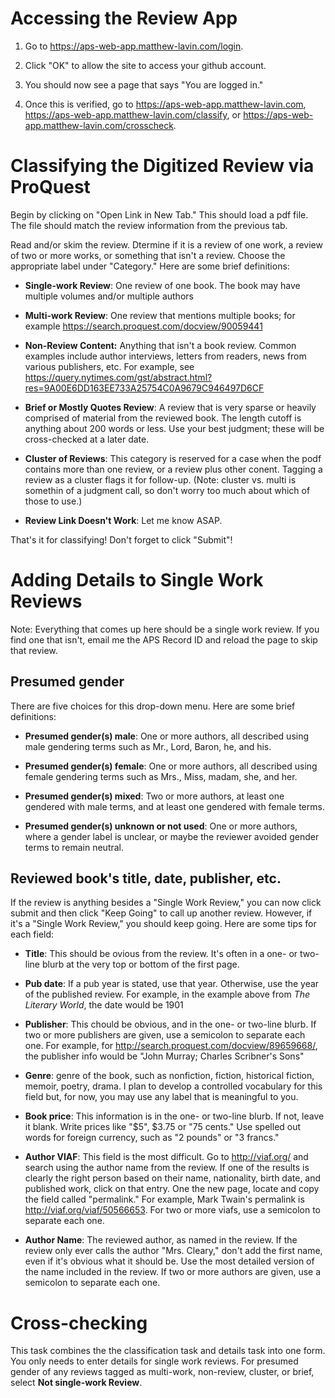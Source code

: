 # Accessing the Review App

1. Go to https://aps-web-app.matthew-lavin.com/login. 

2. Click "OK" to allow the site to access your github account. 

3. You should now see a page that says "You are logged in."

4. Once this is verified, go to https://aps-web-app.matthew-lavin.com,  https://aps-web-app.matthew-lavin.com/classify, or https://aps-web-app.matthew-lavin.com/crosscheck. 

# Classifying the Digitized Review via ProQuest 

Begin by clicking on "Open Link in New Tab." This should load a pdf file. The file should match the review information from the previous tab.

Read and/or skim the review. Dtermine if it is a review of one work, a review of two or more works, or something that isn't a review. Choose the appropriate label under "Category." Here are some brief definitions:

- **Single-work Review**: One review of one book. The book may have multiple volumes and/or multiple authors 

- **Multi-work Review**: One review that mentions multiple books; for example https://search.proquest.com/docview/90059441

- **Non-Review Content:** Anything that isn't a book review. Common examples include author interviews, letters from readers, news from various publishers, etc. For example, see https://query.nytimes.com/gst/abstract.html?res=9A00E6DD163EE733A25754C0A9679C946497D6CF

- **Brief or Mostly Quotes Review**: A review that is very sparse or heavily comprised of material from the reviewed book. The length cutoff is anything about 200 words or less. Use your best judgment; these will be cross-checked at a later date.  

- **Cluster of Reviews**: This category is reserved for a case when the podf contains more than one review, or a review plus other conent. Tagging a review as a cluster flags it for follow-up. (Note: cluster vs. multi is somethin of a judgment call, so don't worry too much about which of those to use.)

- **Review Link Doesn't Work**: Let me know ASAP. 

That's it for classifying! Don't forget to click "Submit"!

# Adding Details to Single Work Reviews

Note: Everything that comes up here should be a single work review. If you find one that isn't, email me the APS Record ID and reload the page to skip that review. 

## Presumed gender

There are five choices for this drop-down menu. Here are some brief definitions:

- **Presumed gender(s) male**: One or more authors, all described using male gendering terms such as Mr., Lord, Baron, he, and his.

- **Presumed gender(s) female**: One or more authors, all described using female gendering terms such as Mrs., Miss, madam, she, and her.

- **Presumed gender(s) mixed**: Two or more authors, at least one gendered with male terms, and at least one gendered with female terms.

- **Presumed gender(s) unknown or not used**: One or more authors, where a gender label is unclear, or maybe the reviewer avoided gender terms to remain neutral.

## Reviewed book's title, date, publisher, etc.

If the review is anything besides a "Single Work Review," you can now click submit and then click "Keep Going" to call up another review. However, if it's a "Single Work Review," you should keep going. Here are some tips for each field:

- **Title**: This should be ovious from the review. It's often in a one- or two-line blurb at the very top or bottom of the first page.

- **Pub date**: If a pub year is stated, use that year. Otherwise, use the year of the published review. For example, in the example above from _The Literary World_, the date would be 1901

- **Publisher**: This chould be obvious, and in the one- or two-line blurb. If two or more publishers are given, use a semicolon to separate each one. For example, for http://search.proquest.com/docview/89659668/, the publisher info would be "John Murray; Charles Scribner's Sons"

- **Genre**: genre of the book, such as nonfiction, fiction, historical fiction, memoir, poetry, drama. I plan to develop a controlled vocabulary for this field but, for now, you may use any label that is meaningful to you.

- **Book price**: This information is in the one- or two-line blurb. If not, leave it blank. Write prices like "$5", $3.75 or "75 cents." Use spelled out words for foreign currency, such as "2 pounds" or "3 francs."

- **Author VIAF**: This field is the most difficult. Go to http://viaf.org/ and search using the author name from the review. If one of the results is clearly the right person based on their name, nationality, birth date, and published work, click on that entry. One the new page, locate and copy the field called "permalink." For example, Mark Twain's permalink is http://viaf.org/viaf/50566653. For two or more viafs, use a semicolon to separate each one. 

- **Author Name**: The reviewed author, as named in the review. If the review only ever calls the author "Mrs. Cleary," don't add the first name, even if it's obvious what it should be. Use the most detailed version of the name included in the review. If two or more authors are given, use a semicolon to separate each one. 

# Cross-checking 

This task combines the the classification task and details task into one form. You only needs to enter details for single work reviews. For presumed gender of any reviews tagged as multi-work, non-review, cluster, or brief, select **Not single-work Review**.

